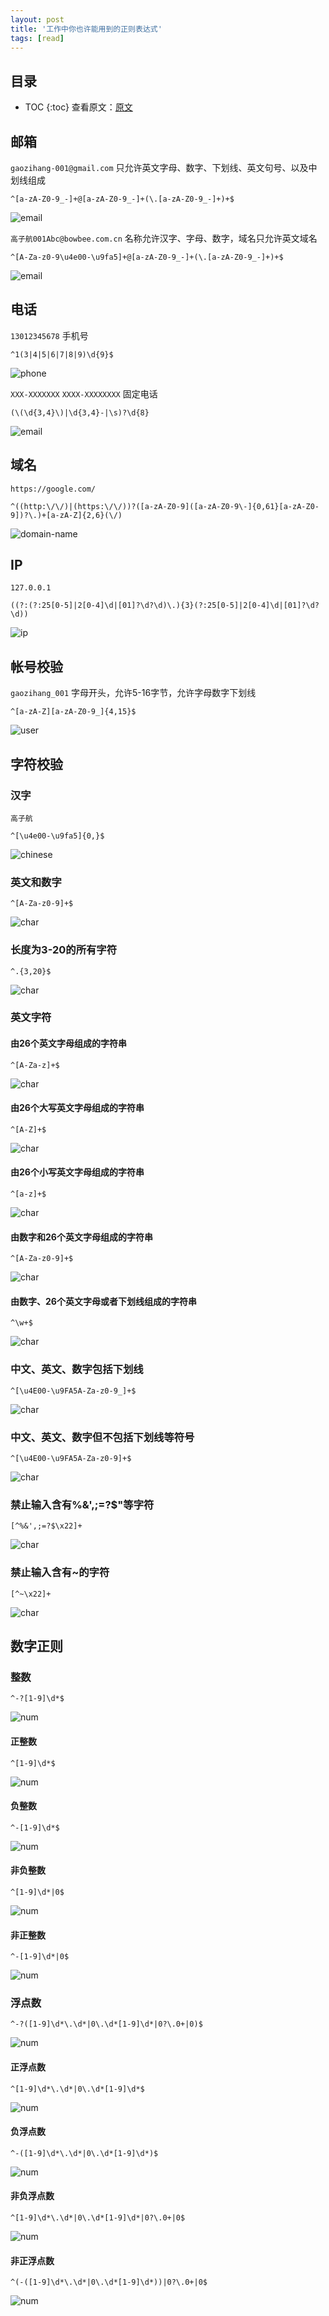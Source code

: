 ```yaml
---
layout: post
title: '工作中你也许能用到的正则表达式'
tags: [read]
---
```

## 目录

* TOC
{:toc}
查看原文：[原文](https://github.com/cdoco/common-regex)

## 邮箱

`gaozihang-001@gmail.com` 只允许英文字母、数字、下划线、英文句号、以及中划线组成

```regex
^[a-zA-Z0-9_-]+@[a-zA-Z0-9_-]+(\.[a-zA-Z0-9_-]+)+$
```

![email](../images/regularexpression/email.png)

`高子航001Abc@bowbee.com.cn` 名称允许汉字、字母、数字，域名只允许英文域名

```regex
^[A-Za-z0-9\u4e00-\u9fa5]+@[a-zA-Z0-9_-]+(\.[a-zA-Z0-9_-]+)+$
```

![email](../images/regularexpression/email2.png)

## 电话

`13012345678` 手机号

```regex
^1(3|4|5|6|7|8|9)\d{9}$
```

![phone](../images/regularexpression/phone.png)

`XXX-XXXXXXX` `XXXX-XXXXXXXX` 固定电话

```regex
(\(\d{3,4}\)|\d{3,4}-|\s)?\d{8}
```

![email](../images/regularexpression/phone2.png)

## 域名

`https://google.com/`

```regex
^((http:\/\/)|(https:\/\/))?([a-zA-Z0-9]([a-zA-Z0-9\-]{0,61}[a-zA-Z0-9])?\.)+[a-zA-Z]{2,6}(\/)
```

![domain-name](../images/regularexpression/domain-name.png)

## IP

`127.0.0.1`

```regex
((?:(?:25[0-5]|2[0-4]\d|[01]?\d?\d)\.){3}(?:25[0-5]|2[0-4]\d|[01]?\d?\d))
```

![ip](../images/regularexpression/ip.png)

## 帐号校验

`gaozihang_001` 字母开头，允许5-16字节，允许字母数字下划线

```regex
^[a-zA-Z][a-zA-Z0-9_]{4,15}$
```

![user](../images/regularexpression/userid.png)

## 字符校验

### 汉字

`高子航`

```regex
^[\u4e00-\u9fa5]{0,}$
```

![chinese](../images/regularexpression/chineses.png)

### 英文和数字

```regex
^[A-Za-z0-9]+$
```

![char](../images/regularexpression/char1.png)

### 长度为3-20的所有字符

```regex
^.{3,20}$
```

![char](../images/regularexpression/char2.png)

### 英文字符

#### 由26个英文字母组成的字符串

```regex
^[A-Za-z]+$
```

![char](../images/regularexpression/char3.png)

#### 由26个大写英文字母组成的字符串

```regex
^[A-Z]+$
```

![char](../images/regularexpression/char4.png)

#### 由26个小写英文字母组成的字符串

```regex
^[a-z]+$
```

![char](../images/regularexpression/char5.png)

#### 由数字和26个英文字母组成的字符串

```regex
^[A-Za-z0-9]+$
```

![char](../images/regularexpression/char6.png)

#### 由数字、26个英文字母或者下划线组成的字符串 

```regex
^\w+$
```

![char](../images/regularexpression/char7.png)

### 中文、英文、数字包括下划线

```regex
^[\u4E00-\u9FA5A-Za-z0-9_]+$
```

![char](../images/regularexpression/char8.png)

### 中文、英文、数字但不包括下划线等符号

```regex
^[\u4E00-\u9FA5A-Za-z0-9]+$
```

![char](../images/regularexpression/char9.png)

### 禁止输入含有%&',;=?$\"等字符

```regex
[^%&',;=?$\x22]+
```

![char](../images/regularexpression/char10.png)

### 禁止输入含有~的字符

```regex
[^~\x22]+
```

![char](../images/regularexpression/char11.png)

## 数字正则

### 整数

```regex
^-?[1-9]\d*$
```

![num](../images/regularexpression/num1.png)

#### 正整数

```regex
^[1-9]\d*$
```

![num](../images/regularexpression/num2.png)

#### 负整数

```regex
^-[1-9]\d*$
```

![num](../images/regularexpression/num3.png)

#### 非负整数

```regex
^[1-9]\d*|0$
```

![num](../images/regularexpression/num4.png)

#### 非正整数

```regex
^-[1-9]\d*|0$
```

![num](../images/regularexpression/num5.png)

### 浮点数

```regex
^-?([1-9]\d*\.\d*|0\.\d*[1-9]\d*|0?\.0+|0)$
```

![num](../images/regularexpression/num6.png)

#### 正浮点数

```regex
^[1-9]\d*\.\d*|0\.\d*[1-9]\d*$
```

![num](../images/regularexpression/num7.png)

#### 负浮点数

```regex
^-([1-9]\d*\.\d*|0\.\d*[1-9]\d*)$
```

![num](../images/regularexpression/num8.png)

#### 非负浮点数

```regex
^[1-9]\d*\.\d*|0\.\d*[1-9]\d*|0?\.0+|0$
```

![num](../images/regularexpression/num9.png)

#### 非正浮点数

```regex
^(-([1-9]\d*\.\d*|0\.\d*[1-9]\d*))|0?\.0+|0$
```

![num](../images/regularexpression/num10.png)
